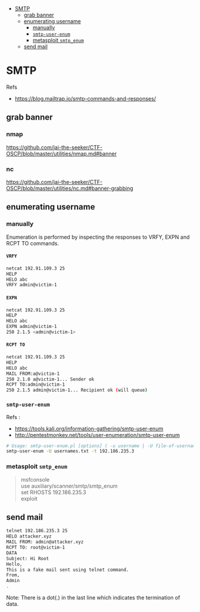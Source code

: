 * [SMTP](#smtp)
  * [grab banner](#grab-banner)
  * [enumerating username](#enumerating-username)
    * [manually](#manually)
    * [`smtp-user-enum`](#smtp-user-enum)
    * [metasploit `smtp_enum`](#metasploit-smtp_enum)
  * [send mail](#send-mail)

# SMTP
Refs
* <https://blog.mailtrap.io/smtp-commands-and-responses/>
## grab banner
### nmap
<https://github.com/jai-the-seeker/CTF-OSCP/blob/master/utilities/nmap.md#banner>
### nc
<https://github.com/jai-the-seeker/CTF-OSCP/blob/master/utilities/nc.md#banner-grabbing>

## enumerating username
### manually
Enumeration is performed by inspecting the responses to VRFY, EXPN and RCPT TO commands.
#### `VRFY`
```sh
netcat 192.91.109.3 25
HELP
HELO abc
VRFY admin@victim-1
```
#### `EXPN`
```sh
netcat 192.91.109.3 25
HELP
HELO abc
EXPN admin@victim-1
250 2.1.5 <admin@victim-1>
```
#### `RCPT TO`
```sh
netcat 192.91.109.3 25
HELP
HELO abc
MAIL FROM:a@victim-1
250 2.1.0 a@victim-1... Sender ok
RCPT TO:admin@victim-1
250 2.1.5 admin@victim-1... Recipient ok (will queue)
```
### `smtp-user-enum`
Refs :
* <https://tools.kali.org/information-gathering/smtp-user-enum>
* <http://pentestmonkey.net/tools/user-enumeration/smtp-user-enum>
```sh
# Usage: smtp-user-enum.pl [options] ( -u username | -U file-of-usernames ) ( -t host | -T file-of-targets )
smtp-user-enum -U usernames.txt -t 192.186.235.3
```
### metasploit `smtp_enum`

> msfconsole \
> use auxiliary/scanner/smtp/smtp_enum \
> set RHOSTS 192.186.235.3 \
> exploit 
## send mail
```sh
telnet 192.186.235.3 25
HELO attacker.xyz
MAIL FROM: admin@attacker.xyz
RCPT TO: root@victim-1
DATA
Subject: Hi Root
Hello,
This is a fake mail sent using telnet command.
From,
Admin
.
```
Note: There is a dot(.) in the last line which indicates the termination of data.
